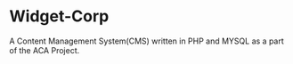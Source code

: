 # Widget-Corp
A Content Management System(CMS) written in PHP and MYSQL as a part of the ACA Project.
